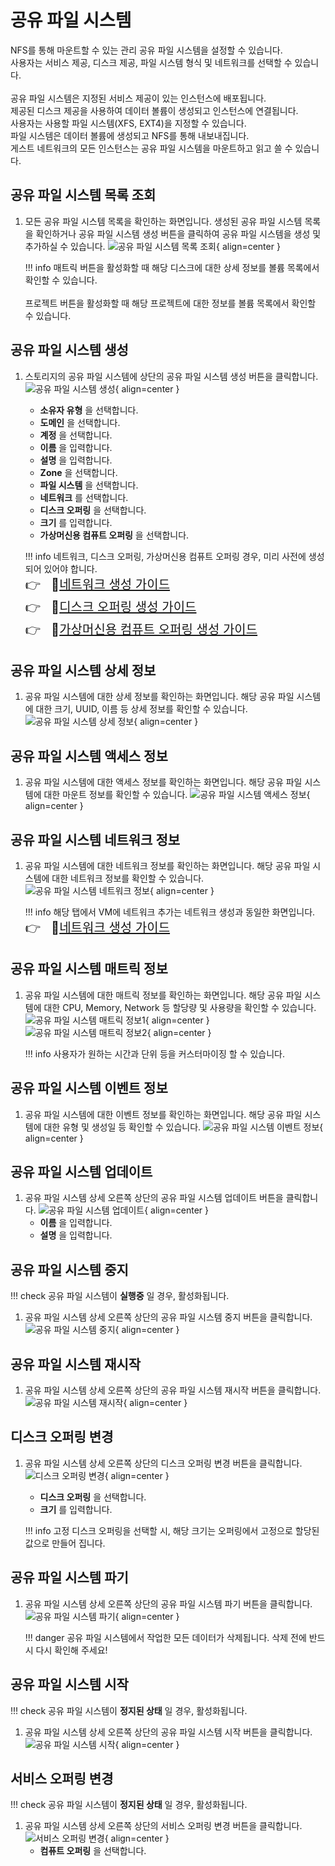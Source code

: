 
# 공유 파일 시스템
NFS를 통해 마운트할 수 있는 관리 공유 파일 시스템을 설정할 수 있습니다.</br>
사용자는 서비스 제공, 디스크 제공, 파일 시스템 형식 및 네트워크를 선택할 수 있습니다.</br></br>
공유 파일 시스템은 지정된 서비스 제공이 있는 인스턴스에 배포됩니다.</br>
제공된 디스크 제공을 사용하여 데이터 볼륨이 생성되고 인스턴스에 연결됩니다.</br>
사용자는 사용할 파일 시스템(XFS, EXT4)을 지정할 수 있습니다.</br>
파일 시스템은 데이터 볼륨에 생성되고 NFS를 통해 내보내집니다. </br>
게스트 네트워크의 모든 인스턴스는 공유 파일 시스템을 마운트하고 읽고 쓸 수 있습니다.</br>

## 공유 파일 시스템 목록 조회
1. 모든 공유 파일 시스템 목록을 확인하는 화면입니다. 생성된 공유 파일 시스템 목록을 확인하거나 공유 파일 시스템 생성 버튼을 클릭하여 공유 파일 시스템을 생성 및 추가하실 수 있습니다.
    ![공유 파일 시스템 목록 조회](../../assets/images/admin-guide/mold/storage/shared-file-system/shared-file-system-dashboard.png){ align=center }

    !!! info
        매트릭 버튼을 활성화할 때 해당 디스크에 대한 상세 정보를 볼륨 목록에서 확인할 수 있습니다.</br></br>
        프로젝트 버튼을 활성화할 때 해당 프로젝트에 대한 정보를 볼륨 목록에서 확인할 수 있습니다.

## 공유 파일 시스템 생성
1. 스토리지의 공유 파일 시스템에 상단의 공유 파일 시스템 생성 버튼을 클릭합니다.
    ![공유 파일 시스템 생성](../../assets/images/admin-guide/mold/storage/shared-file-system/shared-file-system-create.png){ align=center }
    - **소유자 유형** 을 선택합니다.
    - **도메인** 을 선택합니다.
    - **계정** 을 선택합니다.
    - **이름** 을 입력합니다.
    - **설명** 을 입력합니다.
    - **Zone** 을 선택합니다.
    - **파일 시스템** 을 선택합니다.
    - **네트워크** 를 선택합니다.
    - **디스크 오퍼링** 을 선택합니다.
    - **크기** 를 입력합니다.
    - **가상머신용 컴퓨트 오퍼링** 을 선택합니다.

    !!! info
        네트워크, 디스크 오퍼링, 가상머신용 컴퓨트 오퍼링 경우, 미리 사전에 생성되어 있어야 합니다.</br>
        <span style="font-size:20px">👉 &nbsp;&nbsp;🔗[네트워크 생성 가이드](./mold-admin-guide-storage-volume.md/#_3)</span></br>
        <span style="font-size:20px">👉 &nbsp;&nbsp;🔗[디스크 오퍼링 생성 가이드](./mold-admin-guide-storage-volume.md/#_3)</span></br>
        <span style="font-size:20px">👉 &nbsp;&nbsp;🔗[가상머신용 컴퓨트 오퍼링 생성 가이드](./mold-admin-guide-storage-volume.md/#_3)</span>

## 공유 파일 시스템 상세 정보
1. 공유 파일 시스템에 대한 상세 정보를 확인하는 화면입니다. 해당 공유 파일 시스템에 대한 크기, UUID, 이름 등 상세 정보를 확인할 수 있습니다.
    ![공유 파일 시스템 상세 정보](../../assets/images/admin-guide/mold/storage/shared-file-system/shared-file-system-detail-info.png){ align=center }

## 공유 파일 시스템 액세스 정보
1. 공유 파일 시스템에 대한 액세스 정보를 확인하는 화면입니다. 해당 공유 파일 시스템에 대한 마운트 정보를 확인할 수 있습니다.
    ![공유 파일 시스템 액세스 정보](../../assets/images/admin-guide/mold/storage/shared-file-system/shared-file-system-access-info.png){ align=center }

## 공유 파일 시스템 네트워크 정보
1. 공유 파일 시스템에 대한 네트워크 정보를 확인하는 화면입니다. 해당 공유 파일 시스템에 대한 네트워크 정보를 확인할 수 있습니다.
    ![공유 파일 시스템 네트워크 정보](../../assets/images/admin-guide/mold/storage/shared-file-system/shared-file-system-network-info.png){ align=center }

    !!! info
        해당 탭에서 VM에 네트워크 추가는 네트워크 생성과 동일한 화면입니다.</br>
        <span style="font-size:20px">👉 &nbsp;&nbsp;🔗[네트워크 생성 가이드](./mold-admin-guide-storage-volume.md/#_3)</span></br>

## 공유 파일 시스템 매트릭 정보
1. 공유 파일 시스템에 대한 매트릭 정보를 확인하는 화면입니다. 해당 공유 파일 시스템에 대한 CPU, Memory, Network 등 할당량 및 사용량을 확인할 수 있습니다.
    ![공유 파일 시스템 매트릭 정보1](../../assets/images/admin-guide/mold/storage/shared-file-system/shared-file-system-metric-info-01.png){ align=center }
    ![공유 파일 시스템 매트릭 정보2](../../assets/images/admin-guide/mold/storage/shared-file-system/shared-file-system-metric-info-02.png){ align=center }

    !!! info
        사용자가 원하는 시간과 단위 등을 커스터마이징 할 수 있습니다.

## 공유 파일 시스템 이벤트 정보
1. 공유 파일 시스템에 대한 이벤트 정보를 확인하는 화면입니다. 해당 공유 파일 시스템에 대한 유형 및 생성일 등 확인할 수 있습니다.
    ![공유 파일 시스템 이벤트 정보](../../assets/images/admin-guide/mold/storage/shared-file-system/shared-file-system-event-info.png){ align=center }

## 공유 파일 시스템 업데이트
1. 공유 파일 시스템 상세 오른쪽 상단의 공유 파일 시스템 업데이트 버튼을 클릭합니다.
    ![공유 파일 시스템 업데이트](../../assets/images/admin-guide/mold/storage/shared-file-system/shared-file-system-update.png){ align=center }
    - **이름** 을 입력합니다.
    - **설명** 을 입력합니다.

## 공유 파일 시스템 중지
!!! check
    공유 파일 시스템이 **실행중** 일 경우, 활성화됩니다.

1. 공유 파일 시스템 상세 오른쪽 상단의 공유 파일 시스템 중지 버튼을 클릭합니다.
    ![공유 파일 시스템 중지](../../assets/images/admin-guide/mold/storage/shared-file-system/shared-file-system-stop.png){ align=center }

## 공유 파일 시스템 재시작
1. 공유 파일 시스템 상세 오른쪽 상단의 공유 파일 시스템 재시작 버튼을 클릭합니다.
    ![공유 파일 시스템 재시작](../../assets/images/admin-guide/mold/storage/shared-file-system/shared-file-system-restart.png){ align=center }

## 디스크 오퍼링 변경
1. 공유 파일 시스템 상세 오른쪽 상단의 디스크 오퍼링 변경 버튼을 클릭합니다.
    ![디스크 오퍼링 변경](../../assets/images/admin-guide/mold/storage/shared-file-system/shared-file-system-disk-offering-change.png){ align=center }
    - **디스크 오퍼링** 을 선택합니다.
    - **크기** 를 입력합니다.

    !!! info
        고정 디스크 오퍼링을 선택할 시, 해당 크기는 오퍼링에서 고정으로 할당된 값으로 만들어 집니다.

## 공유 파일 시스템 파기
1. 공유 파일 시스템 상세 오른쪽 상단의 공유 파일 시스템 파기 버튼을 클릭합니다.
    ![공유 파일 시스템 파기](../../assets/images/admin-guide/mold/storage/shared-file-system/shared-file-system-destroy.png){ align=center }

    !!! danger
        공유 파일 시스템에서 작업한 모든 데이터가 삭제됩니다. 삭제 전에 반드시 다시 확인해 주세요!

## 공유 파일 시스템 시작
!!! check
    공유 파일 시스템이 **정지된 상태** 일 경우, 활성화됩니다.

1. 공유 파일 시스템 상세 오른쪽 상단의 공유 파일 시스템 시작 버튼을 클릭합니다.
    ![공유 파일 시스템 시작](../../assets/images/admin-guide/mold/storage/shared-file-system/shared-file-system-start.png){ align=center }

## 서비스 오퍼링 변경
!!! check
    공유 파일 시스템이 **정지된 상태** 일 경우, 활성화됩니다.

1. 공유 파일 시스템 상세 오른쪽 상단의 서비스 오퍼링 변경 버튼을 클릭합니다.
    ![서비스 오퍼링 변경](../../assets/images/admin-guide/mold/storage/shared-file-system/shared-file-system-service-offering-change.png){ align=center }
    - **컴퓨트 오퍼링** 을 선택합니다.
